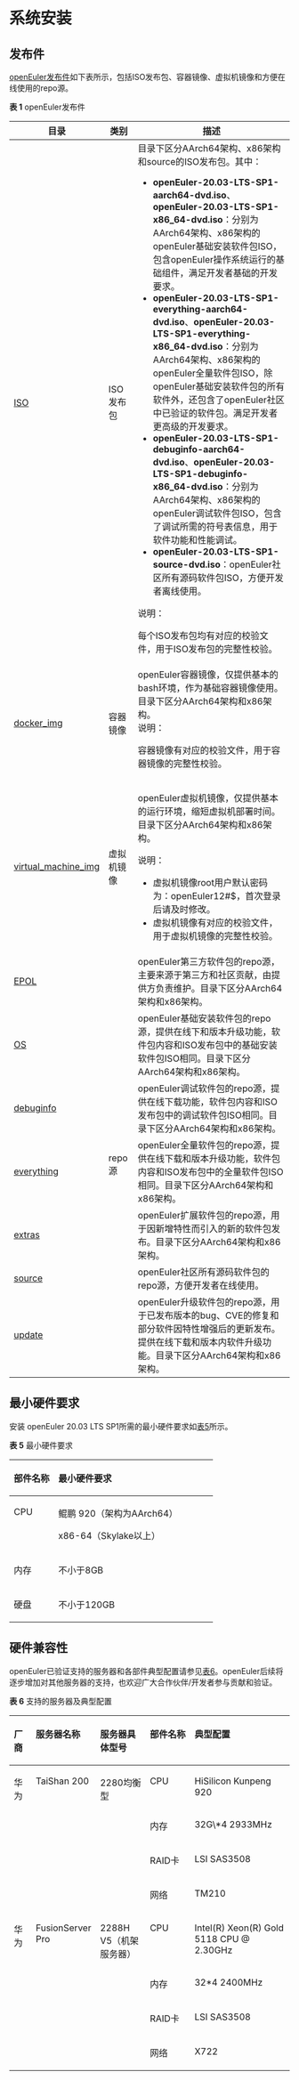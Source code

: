 # 系统安装<a name="ZH-CN_TOPIC_0225731123"></a>

## 发布件<a name="section19865103114280"></a>

[openEuler发布件](http://repo.openeuler.org/openEuler-20.03-LTS-SP1/)如下表所示，包括ISO发布包、容器镜像、虚拟机镜像和方便在线使用的repo源。

**表 1**  openEuler发布件<a name="table001"></a>

<table>
<thead>
<tr>
	<th>目录</th>
	<th>类别</th>
	<th>描述</th>
</tr>
</thead>
<tr>
	<td><a href="http://repo.openeuler.org/openEuler-20.03-LTS-SP1/ISO/">ISO</a></td>
	<td id="table001row001">ISO发布包</td>
	<td>目录下区分AArch64架构、x86架构和source的ISO发布包。其中：
		<ul>
			<li><strong>openEuler-20.03-LTS-SP1-aarch64-dvd.iso</strong>、<strong>openEuler-20.03-LTS-SP1-x86_64-dvd.iso</strong>：分别为AArch64架构、x86架构的openEuler基础安装软件包ISO，包含openEuler操作系统运行的基础组件，满足开发者基础的开发要求。</li>
			<li><strong>openEuler-20.03-LTS-SP1-everything-aarch64-dvd.iso</strong>、<strong>openEuler-20.03-LTS-SP1-everything-x86_64-dvd.iso</strong>：分别为AArch64架构、x86架构的openEuler全量软件包ISO，除openEuler基础安装软件包的所有软件外，还包含了openEuler社区中已验证的软件包。满足开发者更高级的开发要求。</li>
			<li><strong>openEuler-20.03-LTS-SP1-debuginfo-aarch64-dvd.iso</strong>、<strong>openEuler-20.03-LTS-SP1-debuginfo-x86_64-dvd.iso</strong>：分别为AArch64架构、x86架构的openEuler调试软件包ISO，包含了调试所需的符号表信息，用于软件功能和性能调试。</li>
			<li><strong>openEuler-20.03-LTS-SP1-source-dvd.iso</strong>：openEuler社区所有源码软件包ISO，方便开发者离线使用。</li>
		</ul>
		<div><span class="notetitle">说明：</span>
			<div class="notebody"><p>每个ISO发布包均有对应的校验文件，用于ISO发布包的完整性校验。</p></div>
		</div>
	</td>
</tr>
<tr>
	<td><a href="http://repo.openeuler.org/openEuler-20.03-LTS-SP1/docker_img/">docker_img</a></td>
	<td id="table001row002">容器镜像</td>
	<td>openEuler容器镜像，仅提供基本的bash环境，作为基础容器镜像使用。目录下区分AArch64架构和x86架构。
		<div><span class="notetitle">说明：</span>
			<div class="notebody"><p>容器镜像有对应的校验文件，用于容器镜像的完整性校验。</p></div>
		</div>
	</td>
</tr>
<tr>
	<td id="table001row003"><a href="http://repo.openeuler.org/openEuler-20.03-LTS-SP1/virtual_machine_img/">virtual_machine_img</a></td>
	<td>虚拟机镜像</td>
	<td><p>openEuler虚拟机镜像，仅提供基本的运行环境，缩短虚拟机部署时间。目录下区分AArch64架构和x86架构。</p>
		<div><span class="notetitle">说明：</span>
			<div class="notebody">
				<ul>
					<li>虚拟机镜像root用户默认密码为：openEuler12#$，首次登录后请及时修改。</li>
					<li>虚拟机镜像有对应的校验文件，用于虚拟机镜像的完整性校验。</li>
				</ul>
			</div>
		</div>
	</td>
</tr>
<tr>
	<td><a href="http://repo.openeuler.org/openEuler-20.03-LTS-SP1/EPOL/">EPOL</a></td>
	<td rowspan="7" id="table001row004">repo源</td>
	<td>openEuler第三方软件包的repo源，主要来源于第三方和社区贡献，由提供方负责维护。目录下区分AArch64架构和x86架构。</td>
</tr>
<tr>
	<td><a href="http://repo.openeuler.org/openEuler-20.03-LTS-SP1/OS/">OS</a></td>
	<td>openEuler基础安装软件包的repo源，提供在线下和版本升级功能，软件包内容和ISO发布包中的基础安装软件包ISO相同。目录下区分AArch64架构和x86架构。</td>
</tr>
<tr>
	<td><a href="http://repo.openeuler.org/openEuler-20.03-LTS-SP1/debuginfo/">debuginfo</a></td>
	<td>openEuler调试软件包的repo源，提供在线下载功能，软件包内容和ISO发布包中的调试软件包ISO相同。目录下区分AArch64架构和x86架构。</td>
</tr>
<tr>
	<td><a href="http://repo.openeuler.org/openEuler-20.03-LTS-SP1/everything/">everything</a></td>
	<td>openEuler全量软件包的repo源，提供在线下载和版本升级功能，软件包内容和ISO发布包中的全量软件包ISO相同。目录下区分AArch64架构和x86架构。</td>
</tr>
<tr>
	<td><a href="http://repo.openeuler.org/openEuler-20.03-LTS-SP1/extras/">extras</a></td>
	<td>openEuler扩展软件包的repo源，用于因新增特性而引入的新的软件包发布。目录下区分AArch64架构和x86架构。</td>
</tr>
<tr>
	<td><a href="http://repo.openeuler.org/openEuler-20.03-LTS-SP1/source/">source</a></td>
	<td>openEuler社区所有源码软件包的repo源，方便开发者在线使用。</td>
</tr>
<tr>
	<td><a href="http://repo.openeuler.org/openEuler-20.03-LTS-SP1/update/">update</a></td>
	<td>openEuler升级软件包的repo源，用于已发布版本的bug、CVE的修复和部分软件因特性增强后的更新发布。提供在线下载和版本内软件升级功能。目录下区分AArch64架构和x86架构。</td>
</tr>
</table>


## 最小硬件要求<a name="zh-cn_topic_0182825778_section1542202114014"></a>

安装 openEuler 20.03 LTS SP1所需的最小硬件要求如[表5](#zh-cn_topic_0182825778_tff48b99c9bf24b84bb602c53229e2541)所示。

**表 5**  最小硬件要求

<a name="zh-cn_topic_0182825778_tff48b99c9bf24b84bb602c53229e2541"></a>
<table><thead align="left"><tr id="zh-cn_topic_0182825778_r36f08b63edea4973a8228200caa2a50b"><th class="cellrowborder" valign="top" width="21.89%" id="mcps1.2.3.1.1"><p id="zh-cn_topic_0182825778_aef3575d97cdf4dcfb65f8d0c8d2d4a76"><a name="zh-cn_topic_0182825778_aef3575d97cdf4dcfb65f8d0c8d2d4a76"></a><a name="zh-cn_topic_0182825778_aef3575d97cdf4dcfb65f8d0c8d2d4a76"></a><strong id="zh-cn_topic_0182825778_abf63bde6a66a4ce5b21d81948fcafe36"><a name="zh-cn_topic_0182825778_abf63bde6a66a4ce5b21d81948fcafe36"></a><a name="zh-cn_topic_0182825778_abf63bde6a66a4ce5b21d81948fcafe36"></a>部件名称</strong></p>
</th>
<th class="cellrowborder" valign="top" width="78.11%" id="mcps1.2.3.1.2"><p id="zh-cn_topic_0182825778_a919d3bb266c8432fb33c51fa8f3a4fc3"><a name="zh-cn_topic_0182825778_a919d3bb266c8432fb33c51fa8f3a4fc3"></a><a name="zh-cn_topic_0182825778_a919d3bb266c8432fb33c51fa8f3a4fc3"></a><strong id="zh-cn_topic_0182825778_a9386cf027c1e47d99651159bb62130e7"><a name="zh-cn_topic_0182825778_a9386cf027c1e47d99651159bb62130e7"></a><a name="zh-cn_topic_0182825778_a9386cf027c1e47d99651159bb62130e7"></a>最小硬件要求</strong></p>
</th>
</tr>
</thead>
<tbody><tr id="zh-cn_topic_0182825778_ra68eff5c33a84bb2be6672a48a643d26"><td class="cellrowborder" valign="top" width="21.89%" headers="mcps1.2.3.1.1 "><p id="zh-cn_topic_0182825778_ac0a50d2069ab444cafff180647772df4"><a name="zh-cn_topic_0182825778_ac0a50d2069ab444cafff180647772df4"></a><a name="zh-cn_topic_0182825778_ac0a50d2069ab444cafff180647772df4"></a>CPU</p>
</td>
<td class="cellrowborder" valign="top" width="78.11%" headers="mcps1.2.3.1.2 "><p id="zh-cn_topic_0182825778_p202681030132314"><a name="zh-cn_topic_0182825778_p202681030132314"></a><a name="zh-cn_topic_0182825778_p202681030132314"></a>鲲鹏 920（架构为AArch64）</p>
<p id="p267183805010"><a name="p267183805010"></a><a name="p267183805010"></a>x86-64（Skylake以上）</p>
</td>
</tr>
<tr id="zh-cn_topic_0182825778_rf2a5d43b74894a0882b7c17bdfeb697f"><td class="cellrowborder" valign="top" width="21.89%" headers="mcps1.2.3.1.1 "><p id="zh-cn_topic_0182825778_ad00611ec129a41a9841fb579eece7804"><a name="zh-cn_topic_0182825778_ad00611ec129a41a9841fb579eece7804"></a><a name="zh-cn_topic_0182825778_ad00611ec129a41a9841fb579eece7804"></a>内存</p>
</td>
<td class="cellrowborder" valign="top" width="78.11%" headers="mcps1.2.3.1.2 "><p id="zh-cn_topic_0182825778_a94efe642b8694e5a85747e123b951efc"><a name="zh-cn_topic_0182825778_a94efe642b8694e5a85747e123b951efc"></a><a name="zh-cn_topic_0182825778_a94efe642b8694e5a85747e123b951efc"></a>不小于8GB</p>
</td>
</tr>
<tr id="zh-cn_topic_0182825778_rd2c1ebd93ea64e85a5f3fc88dc5ba456"><td class="cellrowborder" valign="top" width="21.89%" headers="mcps1.2.3.1.1 "><p id="zh-cn_topic_0182825778_afd36954546334c1681b5a391bbc386ae"><a name="zh-cn_topic_0182825778_afd36954546334c1681b5a391bbc386ae"></a><a name="zh-cn_topic_0182825778_afd36954546334c1681b5a391bbc386ae"></a>硬盘</p>
</td>
<td class="cellrowborder" valign="top" width="78.11%" headers="mcps1.2.3.1.2 "><p id="zh-cn_topic_0182825778_p1224172312719"><a name="zh-cn_topic_0182825778_p1224172312719"></a><a name="zh-cn_topic_0182825778_p1224172312719"></a>不小于120GB</p>
</td>
</tr>
</tbody>
</table>


## 硬件兼容性<a name="section1154104624319"></a>

openEuler已验证支持的服务器和各部件典型配置请参见[表6](#zh-cn_topic_0227922427_table39822012)。openEuler后续将逐步增加对其他服务器的支持，也欢迎广大合作伙伴/开发者参与贡献和验证。

**表 6**  支持的服务器及典型配置

<a name="zh-cn_topic_0227922427_table39822012"></a>
<table><thead align="left"><tr id="zh-cn_topic_0227922427_row17270681"><th class="cellrowborder" valign="top" width="8.200820082008201%" id="mcps1.2.6.1.1"><p id="p1239010167198"><a name="p1239010167198"></a><a name="p1239010167198"></a>厂商</p>
</th>
<th class="cellrowborder" valign="top" width="16.28162816281628%" id="mcps1.2.6.1.2"><p id="zh-cn_topic_0227922427_p56747887"><a name="zh-cn_topic_0227922427_p56747887"></a><a name="zh-cn_topic_0227922427_p56747887"></a>服务器名称</p>
</th>
<th class="cellrowborder" valign="top" width="18.71187118711871%" id="mcps1.2.6.1.3"><p id="zh-cn_topic_0227922427_p33176134"><a name="zh-cn_topic_0227922427_p33176134"></a><a name="zh-cn_topic_0227922427_p33176134"></a>服务器具体型号</p>
</th>
<th class="cellrowborder" valign="top" width="17.211721172117212%" id="mcps1.2.6.1.4"><p id="p19313161314450"><a name="p19313161314450"></a><a name="p19313161314450"></a>部件名称</p>
</th>
<th class="cellrowborder" valign="top" width="39.59395939593959%" id="mcps1.2.6.1.5"><p id="p183840814519"><a name="p183840814519"></a><a name="p183840814519"></a>典型配置</p>
</th>
</tr>
</thead>
<tbody><tr id="zh-cn_topic_0227922427_row7284856"><td class="cellrowborder" rowspan="4" valign="top" width="8.200820082008201%" headers="mcps1.2.6.1.1 "><p id="p111661925121918"><a name="p111661925121918"></a><a name="p111661925121918"></a>华为</p>
</td>
<td class="cellrowborder" rowspan="4" valign="top" width="16.28162816281628%" headers="mcps1.2.6.1.2 "><p id="zh-cn_topic_0227922427_p34571797"><a name="zh-cn_topic_0227922427_p34571797"></a><a name="zh-cn_topic_0227922427_p34571797"></a>TaiShan 200</p>
</td>
<td class="cellrowborder" rowspan="4" valign="top" width="18.71187118711871%" headers="mcps1.2.6.1.3 "><p id="zh-cn_topic_0227922427_p53202458"><a name="zh-cn_topic_0227922427_p53202458"></a><a name="zh-cn_topic_0227922427_p53202458"></a>2280均衡型</p>
</td>
<td class="cellrowborder" valign="top" width="17.211721172117212%" headers="mcps1.2.6.1.4 "><p id="p632634144516"><a name="p632634144516"></a><a name="p632634144516"></a>CPU</p>
</td>
<td class="cellrowborder" valign="top" width="39.59395939593959%" headers="mcps1.2.6.1.5 "><p id="p269564774512"><a name="p269564774512"></a><a name="p269564774512"></a>HiSilicon Kunpeng 920</p>
</td>
</tr>
<tr id="row127460329457"><td class="cellrowborder" valign="top" headers="mcps1.2.6.1.1 "><p id="p7326641174519"><a name="p7326641174519"></a><a name="p7326641174519"></a>内存</p>
</td>
<td class="cellrowborder" valign="top" headers="mcps1.2.6.1.2 "><p id="p4695124774516"><a name="p4695124774516"></a><a name="p4695124774516"></a>32G\*4 2933MHz</p>
</td>
</tr>
<tr id="row3713103715458"><td class="cellrowborder" valign="top" headers="mcps1.2.6.1.1 "><p id="p13326114115457"><a name="p13326114115457"></a><a name="p13326114115457"></a>RAID卡</p>
</td>
<td class="cellrowborder" valign="top" headers="mcps1.2.6.1.2 "><p id="p13696154764514"><a name="p13696154764514"></a><a name="p13696154764514"></a>LSI SAS3508</p>
</td>
</tr>
<tr id="row1371312378455"><td class="cellrowborder" valign="top" headers="mcps1.2.6.1.1 "><p id="p732611416456"><a name="p732611416456"></a><a name="p732611416456"></a>网络</p>
</td>
<td class="cellrowborder" valign="top" headers="mcps1.2.6.1.2 "><p id="p13696114718455"><a name="p13696114718455"></a><a name="p13696114718455"></a>TM210</p>
</td>
</tr>
<tr id="zh-cn_topic_0227922427_row36446907"><td class="cellrowborder" rowspan="4" valign="top" width="8.200820082008201%" headers="mcps1.2.6.1.1 "><p id="p1831103919198"><a name="p1831103919198"></a><a name="p1831103919198"></a>华为</p>
</td>
<td class="cellrowborder" rowspan="4" valign="top" width="16.28162816281628%" headers="mcps1.2.6.1.2 "><p id="p1245317822418"><a name="p1245317822418"></a><a name="p1245317822418"></a>FusionServer Pro</p>
</td>
<td class="cellrowborder" rowspan="4" valign="top" width="18.71187118711871%" headers="mcps1.2.6.1.3 "><p id="p1345214816241"><a name="p1345214816241"></a><a name="p1345214816241"></a>2288H V5（机架服务器）</p>
</td>
<td class="cellrowborder" valign="top" width="17.211721172117212%" headers="mcps1.2.6.1.4 "><p id="p1235016319467"><a name="p1235016319467"></a><a name="p1235016319467"></a>CPU</p>
</td>
<td class="cellrowborder" valign="top" width="39.59395939593959%" headers="mcps1.2.6.1.5 "><p id="p148932077463"><a name="p148932077463"></a><a name="p148932077463"></a>Intel(R) Xeon(R) Gold 5118 CPU @ 2.30GHz</p>
</td>
</tr>
<tr id="row12326548454"><td class="cellrowborder" valign="top" headers="mcps1.2.6.1.1 "><p id="p1035012313461"><a name="p1035012313461"></a><a name="p1035012313461"></a>内存</p>
</td>
<td class="cellrowborder" valign="top" headers="mcps1.2.6.1.2 "><p id="p13893379461"><a name="p13893379461"></a><a name="p13893379461"></a>32*4 2400MHz</p>
</td>
</tr>
<tr id="row206435916456"><td class="cellrowborder" valign="top" headers="mcps1.2.6.1.1 "><p id="p23509319462"><a name="p23509319462"></a><a name="p23509319462"></a>RAID卡</p>
</td>
<td class="cellrowborder" valign="top" headers="mcps1.2.6.1.2 "><p id="p16893107144611"><a name="p16893107144611"></a><a name="p16893107144611"></a>LSI SAS3508</p>
</td>
</tr>
<tr id="row5647591455"><td class="cellrowborder" valign="top" headers="mcps1.2.6.1.1 "><p id="p1835019312469"><a name="p1835019312469"></a><a name="p1835019312469"></a>网络</p>
</td>
<td class="cellrowborder" valign="top" headers="mcps1.2.6.1.2 "><p id="p189318714460"><a name="p189318714460"></a><a name="p189318714460"></a>X722</p>
</td>
</tr>
</tbody>
</table>

